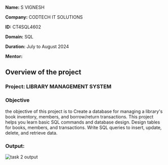 **Name:** S VIGNESH 

**Company:** CODTECH IT SOLUTIONS

**ID:** CT4SQL4602

**Domain:** SQL

**Duration:** July to August 2024

**Mentor:**


## Overview of the project

### Project:   LIBRARY MANAGEMENT SYSTEM

### Objective 
the objective of this project is to Create a database for managing a library's book inventory, members, and borrow/return transactions. This project helps you learn basic SQL commands and database design. Design tables for books, members, and transactions. Write SQL queries to insert, update, delete, and retrieve data.

### Output:
![task 2 output](https://github.com/user-attachments/assets/8eaef5a5-def8-4e08-8290-531c082e1389)
